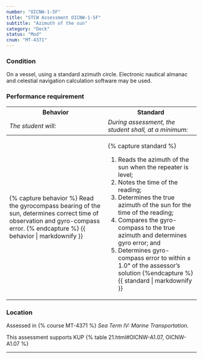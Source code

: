 ```yaml
---
number: "OICNW-1-5F"
title: "STCW Assessment OICNW-1-5F"
subtitle: "Azimuth of the sun"
category: "Deck"
status: "Mod"
cnum: "MT-4371"
---
```

### Condition

On a vessel, using a standard azimuth circle. Electronic nautical almanac and celestial navigation calculation software may be used.

### Performance requirement 

<table width='100%' class='Guidelines'>
 <thead>
 <tr>
     <th class='thirty'>Behavior</th>
     <th class='seventy'>Standard</th>
 </tr>
 <tr>
     <td><em>The student will:</em></td>
     <td><em>During assessment, the student shall, at a minimum:</em></td>
 </tr>
 </thead>
 <tbody>
 

<tr><td>

{% capture behavior %}
Read the gyrocompass bearing of the sun, determines correct time of observation and gyro-compass error.
{% endcapture %}
{{ behavior | markdownify }}

</td><td>

{% capture standard %}
1.	Reads the azimuth of the sun when the repeater is level;
2.	Notes the time of the reading;
3.	Determines the true azimuth of the sun for the time of the reading;
4.	Compares the gyro-compass to the true azimuth and determines gyro error; and
5.	Determines gyro-compass error to within ± 1.0° of the assessor’s solution
{%endcapture %}
{{ standard | markdownify }}

</td></tr>



 </tbody>
 </table>

### Location

Assessed in  {% course  MT-4371 %}  *Sea Term IV: Marine Transportation*.

This assessment supports KUP {% table 21.html#OICNW-A1.07, OICNW-A1.07 %}

***

